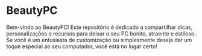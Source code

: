 # BeautyPC
 Bem-vindo ao BeautyPC! Este repositório é dedicado a compartilhar dicas, personalizações e recursos para deixar o seu PC bonito, atraente e estiloso. Se você é um entusiasta de customização ou simplesmente deseja dar um toque especial ao seu computador, você está no lugar certo!

